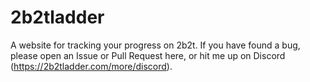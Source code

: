 # 2b2tladder

A website for tracking your progress on 2b2t. If you have found a bug, please open an Issue or Pull Request here, or hit me up on Discord (https://2b2tladder.com/more/discord).
